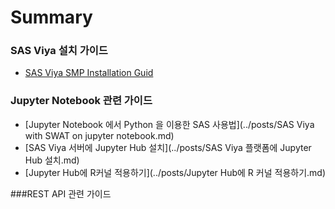 # Summary

### SAS Viya 설치 가이드

+ [SAS Viya SMP Installation Guid](./posts/SAS_Viya_SMP_Installation_guide.md)

### Jupyter Notebook 관련 가이드

+ [Jupyter Notebook 에서 Python 을 이용한 SAS 사용법](../posts/SAS Viya with SWAT on jupyter notebook.md)
+ [SAS Viya 서버에 Jupyter Hub 설치](../posts/SAS Viya 플랫폼에 Jupyter Hub 설치.md)
+ [Jupyter Hub에 R커널 적용하기](../posts/Jupyter Hub에 R 커널 적용하기.md)

###REST API 관련 가이드





